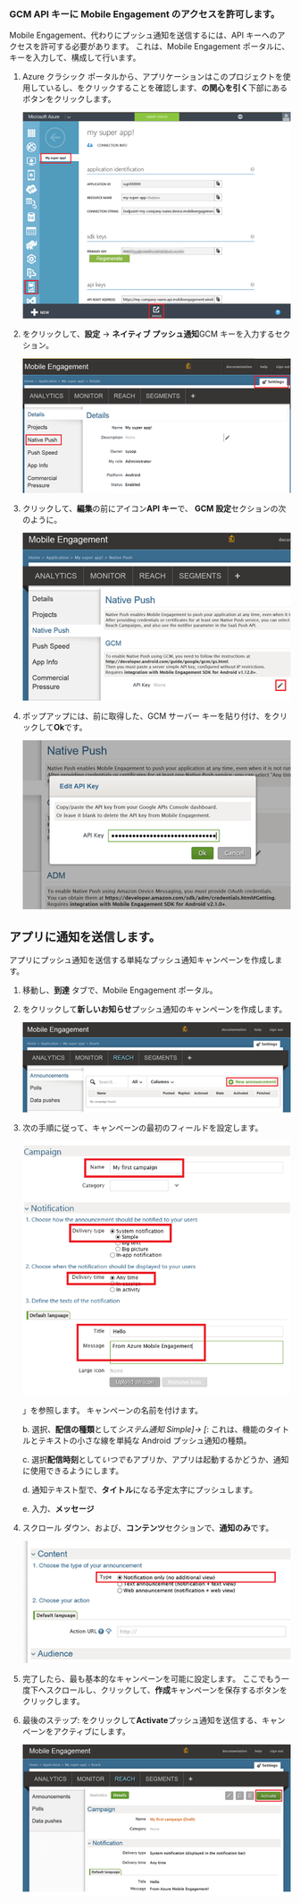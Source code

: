 ### <a name="grant-mobile-engagement-access-to-your-gcm-api-key"></a>GCM API キーに Mobile Engagement のアクセスを許可します。
Mobile Engagement、代わりにプッシュ通知を送信するには、API キーへのアクセスを許可する必要があります。 これは、Mobile Engagement ポータルに、キーを入力して、構成して行います。

1. Azure クラシック ポータルから、アプリケーションはこのプロジェクトを使用しているし、をクリックすることを確認します、**の関心を引く**下部にあるボタンをクリックします。
   
    ![](./media/mobile-engagement-android-send-push/engage-button.png)
2. をクリックして、**設定** -> **ネイティブ プッシュ通知**GCM キーを入力するセクション。
   
    ![](./media/mobile-engagement-android-send-push/engagement-portal.png)
3. クリックして、**編集**の前にアイコン**API キー**で、 **GCM 設定**セクションの次のように。
   
    ![](./media/mobile-engagement-android-send-push/native-push-settings.png)
4. ポップアップには、前に取得した、GCM サーバー キーを貼り付け、をクリックして**Ok**です。
   
    ![](./media/mobile-engagement-android-send-push/api-key.png)

## <a id="send"></a>アプリに通知を送信します。
アプリにプッシュ通知を送信する単純なプッシュ通知キャンペーンを作成します。

1. 移動し、**到達** タブで、Mobile Engagement ポータル。
2. をクリックして**新しいお知らせ**プッシュ通知のキャンペーンを作成します。
   
    ![](./media/mobile-engagement-android-send-push/new-announcement.png)
3. 次の手順に従って、キャンペーンの最初のフィールドを設定します。
   
    ![](./media/mobile-engagement-android-send-push/campaign-first-params.png)
   
    」を参照します。 キャンペーンの名前を付けます。
   
    b. 選択、**配信の種類**として*システム通知 Simple]-> [*: これは、機能のタイトルとテキストの小さな線を単純な Android プッシュ通知の種類。
   
    c. 選択**配信時刻**として*いつでも*アプリか、アプリは起動するかどうか、通知に使用できるようにします。
   
    d. 通知テキスト型で、**タイトル**になる予定太字にプッシュします。
   
    e. 入力、**メッセージ**
4. スクロール ダウン、および、**コンテンツ**セクションで、**通知のみ**です。
   
    ![](./media/mobile-engagement-android-send-push/campaign-content.png)
5. 完了したら、最も基本的なキャンペーンを可能に設定します。 ここでもう一度下へスクロールし、クリックして、**作成**キャンペーンを保存するボタンをクリックします。
6. 最後のステップ: をクリックして**Activate**プッシュ通知を送信する、キャンペーンをアクティブにします。
   
    ![](./media/mobile-engagement-android-send-push/campaign-activate.png)


